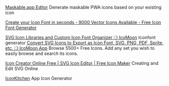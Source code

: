 
[Maskable.app Editor](https://maskable.app/editor/)
Denerate maskable PWA icons based on your existing icon

[Create your Icon Font in seconds - 9000 Vector Icons Available - Free Icon Font Generator](https://fontastic.me/)

[SVG Icon Libraries and Custom Icon Font Organizer ❍ IcoMoon](https://icomoon.io/)
Iconfont generator
[Convert SVG Icons to Export as Icon Font, SVG, PNG, PDF, Sprite, etc. ❍ IcoMoon App](https://icomoon.io/app/#/select)
Browse 5500+ Free Icons. Add any set you wish to easily browse and search its icons.

[Icon Creator Online Free | SVG Icon Editor | Free Icon Maker](https://uxwing.com/svg-icon-editor/)
Creating and Edit SVG Online

[IconKitchen](https://icon.kitchen/)
App Icon Generator

